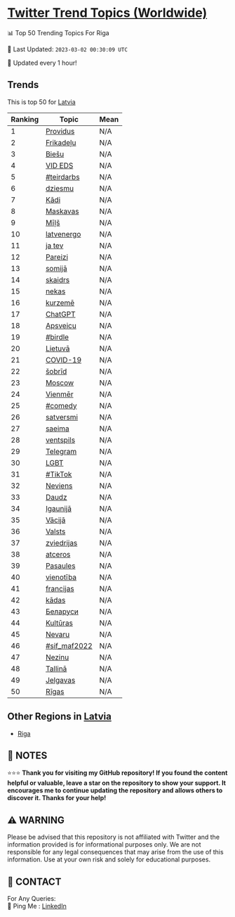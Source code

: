 [Twitter Trend Topics (Worldwide)](https://github.com/ErcinDedeoglu/Twitter-Trend-Topics)
==========


📊 Top 50 Trending Topics For Riga

📆 Last Updated: `2023-03-02 00:30:09 UTC`

🔧 Updated every 1 hour!


## Trends

This is top 50 for [Latvia](</Latvia>)

| Ranking | Topic | Mean |
| ------- | ------------ | ------------ |
| 1 | [Providus](http://twitter.com/search?q=Providus) | N/A |
| 2 | [Frikadeļu](http://twitter.com/search?q=Frikade%c4%bcu) | N/A |
| 3 | [Biešu](http://twitter.com/search?q=Bie%c5%a1u) | N/A |
| 4 | [VID EDS](http://twitter.com/search?q=VID+EDS) | N/A |
| 5 | [#teirdarbs](http://twitter.com/search?q=%23teirdarbs) | N/A |
| 6 | [dziesmu](http://twitter.com/search?q=dziesmu) | N/A |
| 7 | [Kādi](http://twitter.com/search?q=K%c4%81di) | N/A |
| 8 | [Maskavas](http://twitter.com/search?q=Maskavas) | N/A |
| 9 | [Mīļš](http://twitter.com/search?q=M%c4%ab%c4%bc%c5%a1) | N/A |
| 10 | [latvenergo](http://twitter.com/search?q=latvenergo) | N/A |
| 11 | [ja tev](http://twitter.com/search?q=ja+tev) | N/A |
| 12 | [Pareizi](http://twitter.com/search?q=Pareizi) | N/A |
| 13 | [somijā](http://twitter.com/search?q=somij%c4%81) | N/A |
| 14 | [skaidrs](http://twitter.com/search?q=skaidrs) | N/A |
| 15 | [nekas](http://twitter.com/search?q=nekas) | N/A |
| 16 | [kurzemē](http://twitter.com/search?q=kurzem%c4%93) | N/A |
| 17 | [ChatGPT](http://twitter.com/search?q=ChatGPT) | N/A |
| 18 | [Apsveicu](http://twitter.com/search?q=Apsveicu) | N/A |
| 19 | [#birdle](http://twitter.com/search?q=%23birdle) | N/A |
| 20 | [Lietuvā](http://twitter.com/search?q=Lietuv%c4%81) | N/A |
| 21 | [COVID-19](http://twitter.com/search?q=COVID-19) | N/A |
| 22 | [šobrīd](http://twitter.com/search?q=%c5%a1obr%c4%abd) | N/A |
| 23 | [Moscow](http://twitter.com/search?q=Moscow) | N/A |
| 24 | [Vienmēr](http://twitter.com/search?q=Vienm%c4%93r) | N/A |
| 25 | [#comedy](http://twitter.com/search?q=%23comedy) | N/A |
| 26 | [satversmi](http://twitter.com/search?q=satversmi) | N/A |
| 27 | [saeima](http://twitter.com/search?q=saeima) | N/A |
| 28 | [ventspils](http://twitter.com/search?q=ventspils) | N/A |
| 29 | [Telegram](http://twitter.com/search?q=Telegram) | N/A |
| 30 | [LGBT](http://twitter.com/search?q=LGBT) | N/A |
| 31 | [#TikTok](http://twitter.com/search?q=%23TikTok) | N/A |
| 32 | [Neviens](http://twitter.com/search?q=Neviens) | N/A |
| 33 | [Daudz](http://twitter.com/search?q=Daudz) | N/A |
| 34 | [Igaunijā](http://twitter.com/search?q=Igaunij%c4%81) | N/A |
| 35 | [Vācijā](http://twitter.com/search?q=V%c4%81cij%c4%81) | N/A |
| 36 | [Valsts](http://twitter.com/search?q=Valsts) | N/A |
| 37 | [zviedrijas](http://twitter.com/search?q=zviedrijas) | N/A |
| 38 | [atceros](http://twitter.com/search?q=atceros) | N/A |
| 39 | [Pasaules](http://twitter.com/search?q=Pasaules) | N/A |
| 40 | [vienotība](http://twitter.com/search?q=vienot%c4%abba) | N/A |
| 41 | [francijas](http://twitter.com/search?q=francijas) | N/A |
| 42 | [kādas](http://twitter.com/search?q=k%c4%81das) | N/A |
| 43 | [Беларуси](http://twitter.com/search?q=%d0%91%d0%b5%d0%bb%d0%b0%d1%80%d1%83%d1%81%d0%b8) | N/A |
| 44 | [Kultūras](http://twitter.com/search?q=Kult%c5%abras) | N/A |
| 45 | [Nevaru](http://twitter.com/search?q=Nevaru) | N/A |
| 46 | [#sif_maf2022](http://twitter.com/search?q=%23sif_maf2022) | N/A |
| 47 | [Nezinu](http://twitter.com/search?q=Nezinu) | N/A |
| 48 | [Tallinā](http://twitter.com/search?q=Tallin%c4%81) | N/A |
| 49 | [Jelgavas](http://twitter.com/search?q=Jelgavas) | N/A |
| 50 | [Rīgas](http://twitter.com/search?q=R%c4%abgas) | N/A |



## Other Regions in [Latvia](</Latvia>)

* [Riga](</Latvia/Riga.md>)



## 📝 NOTES

⭐⭐⭐ **Thank you for visiting my GitHub repository! If you found the content helpful or valuable, leave a star on the repository to show your support. It encourages me to continue updating the repository and allows others to discover it. Thanks for your help!**


## ⚠️ WARNING

Please be advised that this repository is not affiliated with Twitter and the information provided is for informational purposes only. We are not responsible for any legal consequences that may arise from the use of this information. Use at your own risk and solely for educational purposes.


## 📨 CONTACT

 For Any Queries:  
            🏓 Ping Me : [LinkedIn](https://www.linkedin.com/in/ercindedeoglu/)
